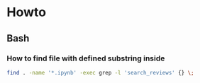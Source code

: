 # Howto

## Bash

### How to find file with defined substring inside
```bash
find . -name '*.ipynb' -exec grep -l 'search_reviews' {} \;
```
